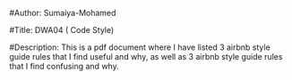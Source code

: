 #Author: Sumaiya-Mohamed

#Title: DWA04 ( Code Style)

#Description: This is a pdf document where I have listed 3 airbnb style guide rules that I find useful and why, as well as 3 airbnb style guide rules that I find confusing and why.
